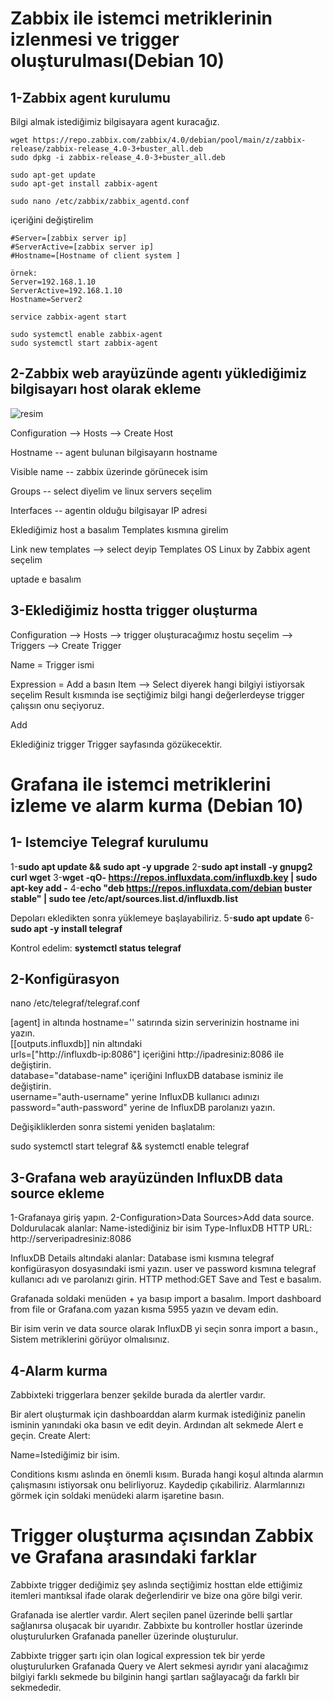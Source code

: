# Zabbix ile istemci metriklerinin izlenmesi ve trigger oluşturulması(Debian 10)

## 1-Zabbix agent kurulumu

 Bilgi almak istediğimiz bilgisayara agent kuracağız.



```
wget https://repo.zabbix.com/zabbix/4.0/debian/pool/main/z/zabbix-release/zabbix-release_4.0-3+buster_all.deb
sudo dpkg -i zabbix-release_4.0-3+buster_all.deb
```

```
sudo apt-get update
sudo apt-get install zabbix-agent
```

```
sudo nano /etc/zabbix/zabbix_agentd.conf
```

içeriğini değiştirelim

```
#Server=[zabbix server ip]
#ServerActive=[zabbix server ip]
#Hostname=[Hostname of client system ]

örnek:
Server=192.168.1.10
ServerActive=192.168.1.10
Hostname=Server2
```

```
service zabbix-agent start
```

```
sudo systemctl enable zabbix-agent
sudo systemctl start zabbix-agent
```

## 2-Zabbix web arayüzünde agentı yüklediğimiz bilgisayarı host olarak ekleme

![resim](https://tecadmin.net/wp-content/uploads/2013/10/zabbix-add-host-1.png)

Configuration --> Hosts --> Create Host

Hostname -- agent bulunan bilgisayarın hostname 

Visible name -- zabbix üzerinde görünecek isim

Groups -- select diyelim ve linux servers seçelim

Interfaces -- agentin olduğu bilgisayar IP adresi

 Eklediğimiz host a basalım Templates kısmına girelim

Link new templates --> select deyip Templates OS Linux by Zabbix agent seçelim

uptade e basalım

## 3-Eklediğimiz hostta trigger oluşturma

Configuration --> Hosts --> trigger oluşturacağımız hostu seçelim --> Triggers --> Create Trigger

Name = Trigger ismi

Expression =  Add a basın Item --> Select diyerek hangi bilgiyi istiyorsak seçelim Result kısmında ise seçtiğimiz bilgi hangi değerlerdeyse trigger çalışsın onu seçiyoruz.

Add 

Eklediğiniz trigger Trigger sayfasında gözükecektir.



# Grafana ile istemci metriklerini izleme ve alarm kurma (Debian 10)

## 1- Istemciye Telegraf kurulumu



1-**sudo apt update && sudo apt -y upgrade** 
2-**sudo apt install -y gnupg2 curl wget** 
3-**wget -qO- https://repos.influxdata.com/influxdb.key | sudo apt-key add -** 
4-**echo "deb https://repos.influxdata.com/debian buster stable" | sudo tee /etc/apt/sources.list.d/influxdb.list** 

Depoları ekledikten sonra yüklemeye başlayabiliriz. 
5-**sudo apt update** 
6-**sudo apt -y install telegraf** 

Kontrol edelim: 
**systemctl status telegraf** 



## 2-Konfigürasyon

nano /etc/telegraf/telegraf.conf

[agent] in altında hostname='' satırında sizin serverinizin hostname ini yazın.\
[[outputs.influxdb]] nin altındaki \
urls=["http://influxdb-ip:8086"] içeriğini http://ipadresiniz:8086 ile değiştirin.\
database="database-name" içeriğini InfluxDB database isminiz ile değiştirin.\
username="auth-username" yerine InfluxDB kullanıcı adınızı\
password="auth-password" yerine de InfluxDB parolanızı yazın.

Değişikliklerden sonra sistemi yeniden başlatalım:

sudo systemctl start telegraf && systemctl enable telegraf

## 3-Grafana web arayüzünden InfluxDB data source ekleme

1-Grafanaya giriş yapın.
2-Configuration>Data Sources>Add data source.
Doldurulacak alanlar:
Name-istediğiniz bir isim
Type-InfluxDB
HTTP URL: http://serveripadresiniz:8086

InfluxDB Details altındaki alanlar:
Database ismi kısmına telegraf konfigürasyon dosyasındaki ismi yazın.
user ve password kısmına telegraf kullanıcı adı ve parolanızı girin.
HTTP method:GET
Save and Test e basalım.

Grafanada soldaki menüden + ya basıp import a basalım.
Import dashboard from file or Grafana.com yazan kısma 5955 yazın ve devam edin.

Bir isim verin ve data source olarak InfluxDB yi seçin sonra import a basın.,
Sistem metriklerini görüyor olmalısınız.

## 4-Alarm kurma

Zabbixteki triggerlara benzer şekilde burada da alertler vardır.

Bir alert oluşturmak için dashboarddan alarm kurmak istediğiniz panelin isminin yanındaki oka basın ve edit deyin. Ardından alt sekmede Alert e geçin. Create Alert:

Name=Istediğimiz bir isim.

Conditions kısmı aslında en önemli kısım. Burada hangi koşul altında alarmın çalışmasını istiyorsak onu belirliyoruz. Kaydedip çıkabiliriz. Alarmlarınızı görmek için soldaki menüdeki alarm işaretine basın.



# Trigger oluşturma açısından Zabbix ve Grafana arasındaki farklar



Zabbixte trigger dediğimiz şey aslında seçtiğimiz hosttan elde ettiğimiz itemleri mantıksal ifade olarak değerlendirir ve bize ona göre bilgi verir.

Grafanada ise alertler vardır. Alert seçilen panel üzerinde belli şartlar sağlanırsa oluşacak bir uyarıdır. Zabbixte bu kontroller hostlar üzerinde oluşturulurken Grafanada paneller üzerinde oluşturulur.

Zabbixte trigger şartı için olan logical expression tek bir yerde oluşturulurken Grafanada Query ve Alert sekmesi ayrıdır yani alacağımız bilgiyi farklı sekmede bu bilginin hangi şartları sağlayacağı da farklı bir sekmededir.





